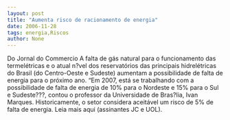 ```yaml
---
layout: post
title: "Aumenta risco de racionamento de energia"
date: 2006-11-28
tags: energia,Riscos
author: None
---
```

Do Jornal do Commercio
A falta de gás natural para o funcionamento das termelétricas e o atual n?vel dos reservatórios das principais hidrelétricas do Brasil (do Centro-Oeste e Sudeste) aumentam a possibilidade de falta de energia para o próximo ano. “Em 2007, está se trabalhando com a possibilidade de falta de energia de 10% para o Nordeste e 15% para o Sul e Sudeste???, contou o professor da Universidade de Bras?lia, Ivan Marques. Historicamente, o setor considera aceitável um risco de 5% de falta de energia.
Leia mais aqui (assinantes JC e UOL). 